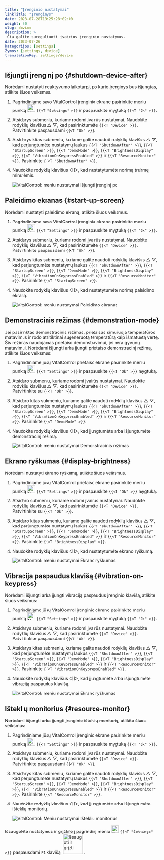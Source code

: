 ```yaml
---
title: "Įrenginio nustatymai"
linkTitle: "Įrenginys"
date: 2023-07-28T13:25:28+02:00
weight: 50
slug: device
description: >
 Čia galite sureguliuoti įvairius įrenginio nustatymus.
date: 2023-07-26
kategorijos: [settings]
Žymos: [settings, device]
translationKey: settings/device
---
```

## Išjungti įrenginį po {#shutdown-device-after}
Norėdami nustatyti neaktyvumo laikotarpį, po kurio įrenginys bus išjungtas, atlikite šiuos veiksmus.

1. Pagrindiniame savo VitalControl įrenginio ekrane pasirinkite meniu punktą <img src="/icons/gear.svg" width="25" align="bottom" alt="Settings" /> `{{<T "Settings" >}}` ir paspauskite mygtuką `{{<T "Ok" >}}`.

2. Atsidarys submeniu, kuriame rodomi įvairūs nustatymai. Naudokite rodyklių klavišus △ ▽, kad pasirinktumėte `{{<T "Device" >}}`. Patvirtinkite paspausdami `{{<T "Ok" >}}`.

3. Atsidarys kitas submeniu, kuriame galite naudoti rodyklių klavišus △ ▽, kad perjungtumėte nustatymų laukus `{{<T "ShutdownAfter" >}}`, `{{<T "StartupScreen" >}}`, `{{<T "DemoMode" >}}`, `{{<T "BrightnessDisplay" >}}`, `{{<T "VibrationOnKeypressEnabled" >}}` ir `{{<T "ResourceMonitor" >}}`. Pasirinkite `{{<T "ShutdownAfter" >}}`.

4. Naudokite rodyklių klavišus ◁ ▷, kad nustatytumėte norimą trukmę minutėmis.

    ![VitalControl: meniu nustatymai Išjungti įrenginį po](../images/shutdowndeviceafter.png "Išjungti įrenginį po")

## Paleidimo ekranas {#start-up-screen}

Norėdami nustatyti paleidimo ekraną, atlikite šiuos veiksmus.

1. Pagrindiniame savo VitalControl įrenginio ekrane pasirinkite meniu punktą <img src="/icons/gear.svg" width="25" align="bottom" alt="Settings" /> `{{<T "Settings" >}}` ir paspauskite mygtuką `{{<T "Ok" >}}`.

2. Atsidarys submeniu, kuriame rodomi įvairūs nustatymai. Naudokite rodyklių klavišus △ ▽, kad pasirinktumėte `{{<T "Device" >}}`. Patvirtinkite paspausdami `{{<T "Ok" >}}`.

3. Atsidarys kitas submeniu, kuriame galite naudoti rodyklių klavišus △ ▽, kad perjungtumėte nustatymų laukus `{{<T "ShutdownAfter" >}}`, `{{<T "StartupScreen" >}}`, `{{<T "DemoMode" >}}`, `{{<T "BrightnessDisplay" >}}`, `{{<T "VibrationOnKeypressEnabled" >}}` ir `{{<T "ResourceMonitor" >}}`. Pasirinkite `{{<T "StartupScreen" >}}`.


4. Naudokite rodyklių klavišus ◁ ▷, kad nustatytumėte norimą paleidimo ekraną.

    ![VitalControl: meniu nustatymai Paleidimo ekranas](../images/startupscreen.png "Paleidimo ekranas")

## Demonstracinis režimas {#demonstration-mode}

Jei pasirinktas demonstracinis režimas, prietaisas simuliuoja temperatūros matavimus ir rodo atsitiktinai sugeneruotą temperatūrą kaip išmatuotą vertę. Šis režimas naudojamas prietaiso demonstravimui, jei nėra gyvūnų matavimui. Norėdami išjungti arba įjungti prietaiso demonstracinį režimą, atlikite šiuos veiksmus:

1. Pagrindiniame jūsų VitalControl prietaiso ekrane pasirinkite meniu punktą <img src="/icons/gear.svg" width="25" align="bottom" alt="Settings" /> `{{<T "Settings" >}}` ir paspauskite `{{<T "Ok" >}}` mygtuką.

2. Atsidaro submeniu, kuriame rodomi įvairūs nustatymai. Naudokite rodyklių klavišus △ ▽, kad pasirinktumėte `{{<T "Device" >}}`. Patvirtinkite su `{{<T "Ok" >}}`.

3. Atsidaro kitas submeniu, kuriame galite naudoti rodyklių klavišus △ ▽, kad perjungtumėte nustatymų laukus `{{<T "ShutdownAfter" >}}`, `{{<T "StartupScreen" >}}`, `{{<T "DemoMode" >}}`, `{{<T "BrightnessDisplay" >}}`, `{{<T "VibrationOnKeypressEnabled" >}}` ir `{{<T "ResourceMonitor" >}}`. Pasirinkite `{{<T "DemoMode" >}}`.

4. Naudokite rodyklių klavišus ◁ ▷, kad įjungtumėte arba išjungtumėte demonstracinį režimą.

    ![VitalControl: meniu nustatymai Demonstracinis režimas](../images/demonstrationmode.png "Demonstracinis režimas")

## Ekrano ryškumas {#display-brightness}

Norėdami nustatyti ekrano ryškumą, atlikite šiuos veiksmus.

1. Pagrindiniame jūsų VitalControl prietaiso ekrane pasirinkite meniu punktą <img src="/icons/gear.svg" width="25" align="bottom" alt="Settings" /> `{{<T "Settings" >}}` ir paspauskite `{{<T "Ok" >}}` mygtuką.

2. Atsidaro submeniu, kuriame rodomi įvairūs nustatymai. Naudokite rodyklių klavišus △ ▽, kad pasirinktumėte `{{<T "Device" >}}`. Patvirtinkite su `{{<T "Ok" >}}`.

3. Atsidaro kitas submeniu, kuriame galite naudoti rodyklių klavišus △ ▽, kad perjungtumėte nustatymų laukus `{{<T "ShutdownAfter" >}}`, `{{<T "StartupScreen" >}}`, `{{<T "DemoMode" >}}`, `{{<T "BrightnessDisplay" >}}`, `{{<T "VibrationOnKeypressEnabled" >}}` ir `{{<T "ResourceMonitor" >}}`. Pasirinkite `{{<T "BrightnessDisplay" >}}`.


4. Naudokite rodyklių klavišus ◁ ▷, kad nustatytumėte ekrano ryškumą.

    ![VitalControl: meniu nustatymai Ekrano ryškumas](../images/displaybrightness.png "Ekrano ryškumas")

## Vibracija paspaudus klavišą {#vibration-on-keypress}

Norėdami išjungti arba įjungti vibraciją paspaudus įrenginio klavišą, atlikite šiuos veiksmus:

1. Pagrindiniame jūsų VitalControl įrenginio ekrane pasirinkite meniu punktą <img src="/icons/gear.svg" width="25" align="bottom" alt="Nustatymai" /> `{{<T "Settings" >}}` ir paspauskite mygtuką `{{<T "Ok" >}}`.

2. Atsidarys submeniu, kuriame rodomi įvairūs nustatymai. Naudokite rodyklių klavišus △ ▽, kad pasirinktumėte `{{<T "Device" >}}`. Patvirtinkite paspausdami `{{<T "Ok" >}}`.

3. Atsidarys kitas submeniu, kuriame galite naudoti rodyklių klavišus △ ▽, kad perjungtumėte nustatymų laukus `{{<T "ShutdownAfter" >}}`, `{{<T "StartupScreen" >}}`, `{{<T "DemoMode" >}}`, `{{<T "BrightnessDisplay" >}}`, `{{<T "VibrationOnKeypressEnabled" >}}` ir `{{<T "ResourceMonitor" >}}`. Pasirinkite `{{<T "VibrationOnKeypressEnabled" >}}`.

4. Naudokite rodyklių klavišus ◁ ▷, kad įjungtumėte arba išjungtumėte vibraciją paspaudus klavišą.

    ![VitalControl: meniu nustatymai Ekrano ryškumas](../images/vibrationonkeypress.png "Ekrano ryškumas")

## Išteklių monitorius {#resource-monitor}

Norėdami išjungti arba įjungti įrenginio išteklių monitorių, atlikite šiuos veiksmus:

1. Pagrindiniame jūsų VitalControl įrenginio ekrane pasirinkite meniu punktą <img src="/icons/gear.svg" width="25" align="bottom" alt="Nustatymai" /> `{{<T "Settings" >}}` ir paspauskite mygtuką `{{<T "Ok" >}}`.

2. Atsidarys submeniu, kuriame rodomi įvairūs nustatymai. Naudokite rodyklių klavišus △ ▽, kad pasirinktumėte `{{<T "Device" >}}`. Patvirtinkite paspausdami `{{<T "Ok" >}}`.

3. Atsidarys kitas submeniu, kuriame galite naudoti rodyklių klavišus △ ▽, kad perjungtumėte nustatymų laukus `{{<T "ShutdownAfter" >}}`, `{{<T "StartupScreen" >}}`, `{{<T "DemoMode" >}}`, `{{<T "BrightnessDisplay" >}}`, `{{<T "VibrationOnKeypressEnabled" >}}` ir `{{<T "ResourceMonitor" >}}`. Pasirinkite `{{<T "ResourceMonitor" >}}`.

4. Naudokite rodyklių klavišus ◁ ▷, kad įjungtumėte arba išjungtumėte išteklių monitorių.


    ![VitalControl: Meniu nustatymai Išteklių monitorius](../images/resourcemonitor.png "Išteklių monitorius")

Išsaugokite nustatymus ir grįžkite į pagrindinį meniu <img src="/icons/gear.svg" width="25" align="bottom" alt="Nustatymai" /> `{{<T "Settings" >}}` paspausdami `F1` klavišą &nbsp;<img src="/icons/footer/save_exit.svg" width="65" align="bottom" alt="Išsaugoti ir grįžti" />&nbsp;.
